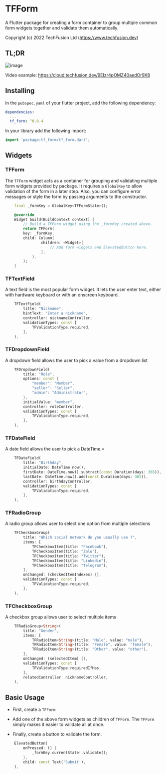 # TFForm

A Flutter package for creating a form container to group multiple common form widgets together and validate them automatically.

Copyright (c) 2022 TechFusion Ltd (<https://www.techfusion.dev>)

## TL;DR
![image](https://user-images.githubusercontent.com/735555/185453640-49ebf733-a288-4aa0-b9c6-7d574fb964a1.png)

Video example: https://cloud.techfusion.dev/9EIzr4pOMZ40aedOr9X8

## Installing

In the `pubspec.yaml` of your flutter project, add the following dependency:

```yaml
dependencies:
  ...
  tf_form: ^0.0.4
```

In your library add the following import:

```dart
import 'package:tf_form/tf_form.dart';
```

## Widgets

### TFForm

The `TFForm` widget acts as a container for grouping and validating multiple form widgets provided by package. It requires a `GlobalKey` to allow validation of the form in a later step. Also, you can configure error messages or style the form by passing arguments to the constructor.

```dart  
    final _formKey = GlobalKey<TFFormState>();

    @override
    Widget build(BuildContext context) {
        // Build a TFForm widget using the _formKey created above.
        return TFForm(
        key: _formKey,
        child: Column(
                children: <Widget>[
                    // Add form widgets and ElevatedButton here.
                ],
            ),
        );
    }
```  

### TFTextField

 A text field is the most popular form widget. It lets the user enter text, either with hardware keyboard or with an onscreen keyboard.

```dart
    TFTextField(
        title: "Nickname",
        hintText: "Enter a nickname",
        controller: nicknameController,
        validationTypes: const [
            TFValidationType.required,
        ],
    ),
```

### TFDropdownField

A dropdown field allows the user to pick a value from a dropdown list

```dart
    TFDropdownField(
        title: "Role",
        options: const {
            "member": "Member",
            "seller": "Seller",
            "admin": "Administrator",
        },
        initialValue: "member",
        controller: roleController,
        validationTypes: const [
            TFValidationType.required,
        ],
    ),
```

### TFDateField

A date field allows the user to pick a DateTime.=

```dart
    TFDateField(
        title: "Birthday",
        initialDate: DateTime.now(),
        firstDate: DateTime.now().subtract(const Duration(days: 365)),
        lastDate: DateTime.now().add(const Duration(days: 365)),
        controller: birthdayController,
        validationTypes: const [
            TFValidationType.required,
        ],
    ),
```

### TFRadioGroup

A radio group allows user to select one option from multiple selections

```dart
    TFCheckboxGroup(
        title: "Which social network do you usually use ?",
        items: [
            TFCheckboxItem(title: "Facebook"),
            TFCheckboxItem(title: "Zalo"),
            TFCheckboxItem(title: "Twitter"),
            TFCheckboxItem(title: "Linkedin"),
            TFCheckboxItem(title: "Telegram"),
        ],
        onChanged: (checkedItemIndexes) {},
        validationTypes: const [
            TFValidationType.required,
        ],
    ),
```

### TFCheckboxGroup

A checkbox group allows user to select multiple items

```dart
    TFRadioGroup<String>(
        title: "Gender",
        items: [
            TFRadioItem<String>(title: "Male", value: "male"),
            TFRadioItem<String>(title: "Female", value: "female"),
            TFRadioItem<String>(title: "Other", value: "other"),
        ],
        onChanged: (selectedItem) {},
        validationTypes: const [
            TFValidationType.requiredIfHas,
        ],
        relatedController: nicknameController,
    ),
```

## Basic Usage

- First, create a `TFForm`

- Add one of the above form widgets as children of `TFForm`. The `TFForm` simply makes it easier to validate all at once.

- Finally, create a button to validate the form.

```dart
    ElevatedButton(
        onPressed: () {
            _formKey.currentState!.validate();
        },
        child: const Text('Submit'),
    ),

```